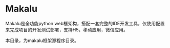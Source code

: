 # Makalu
Makalu是全功能python web框架构，搭配一套完整的IDE开发工具，仅使用配置来完成项目的开发测试部署，支持H5，移动应用，微信应用。

本目录，为makalu框架源程序目录。

